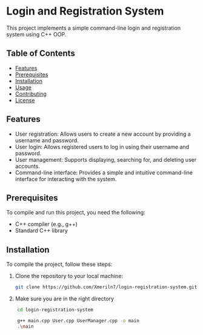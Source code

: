 # Login and Registration System

This project implements a simple command-line login and registration system using C++ OOP.

## Table of Contents

- [Features](#features)
- [Prerequisites](#prerequisites)
- [Installation](#installation)
- [Usage](#usage)
- [Contributing](#contributing)
- [License](#license)

## Features

- User registration: Allows users to create a new account by providing a username and password.
- User login: Allows registered users to log in using their username and password.
- User management: Supports displaying, searching for, and deleting user accounts.
- Command-line interface: Provides a simple and intuitive command-line interface for interacting with the system.

## Prerequisites

To compile and run this project, you need the following:

- C++ compiler (e.g., g++)
- Standard C++ library

## Installation

To compile the project, follow these steps:

1. Clone the repository to your local machine:

   ```bash
   git clone https://github.com/Xmeriln7/login-registration-system.git

2. Make sure you are in the right directory
```bash
    cd login-registration-system

    g++ main.cpp User.cpp UserManager.cpp -o main
    .\main

